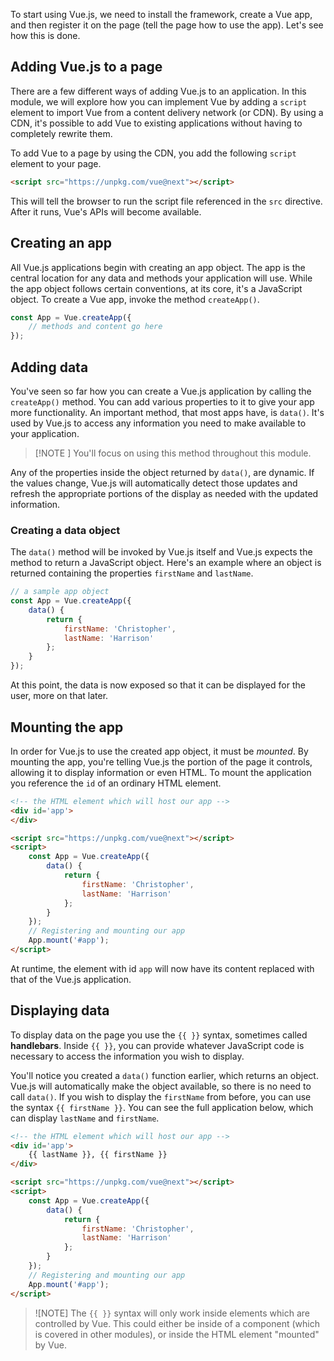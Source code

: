 To start using Vue.js, we need to install the framework, create a Vue app, and then register it on the page (tell the page how to use the app). Let's see how this is done.

## Adding Vue.js to a page

There are a few different ways of adding Vue.js to an application. In this module, we will explore how you can implement Vue by adding a `script` element to import Vue from a content delivery network (or CDN). By using a CDN, it's possible to add Vue to existing applications without having to completely rewrite them.

To add Vue to a page by using the CDN, you add the following `script` element to your page.

```html
<script src="https://unpkg.com/vue@next"></script>
```

This will tell the browser to run the script file referenced in the `src` directive. After it runs, Vue's APIs will become available.

## Creating an app

All Vue.js applications begin with creating an app object. The app is the central location for any data and methods your application will use. While the app object follows certain conventions, at its core, it's a JavaScript object. To create a Vue app, invoke the method `createApp()`.

```javascript
const App = Vue.createApp({
    // methods and content go here
});
```

## Adding data

You've seen so far how you can create a Vue.js application by calling the `createApp()` method. You can add various properties to it to give your app more functionality. An important method, that most apps have, is `data()`. It's used by Vue.js to access any information you need to make available to your application.

> [!NOTE ]
> You'll focus on using this method throughout this module.

Any of the properties inside the object returned by `data()`, are dynamic. If the values change, Vue.js will automatically detect those updates and refresh the appropriate portions of the display as needed with the updated information.

### Creating a data object

The `data()` method will be invoked by Vue.js itself and Vue.js expects the method to return a JavaScript object. Here's an example where an object is returned containing the properties `firstName` and `lastName`.

```javascript
// a sample app object
const App = Vue.createApp({
    data() {
        return {
            firstName: 'Christopher',
            lastName: 'Harrison'
        };
    }
});
```

At this point, the data is now exposed so that it can be displayed for the user, more on that later.

## Mounting the app

In order for Vue.js to use the created app object, it must be *mounted*. By mounting the app, you're telling Vue.js the portion of the page it controls, allowing it to display information or even HTML. To mount the application you reference the `id` of an ordinary HTML element.

```html
<!-- the HTML element which will host our app -->
<div id='app'>
</div>

<script src="https://unpkg.com/vue@next"></script>
<script>
    const App = Vue.createApp({
        data() {
            return {
                firstName: 'Christopher',
                lastName: 'Harrison'
            };
        }
    });
    // Registering and mounting our app
    App.mount('#app');
</script>
```

At runtime, the element with id `app` will now have its content replaced with that of the Vue.js application.

## Displaying data

To display data on the page you use the `{{ }}` syntax, sometimes called **handlebars**. Inside `{{ }}`, you can provide whatever JavaScript code is necessary to access the information you wish to display.

You'll notice you created a `data()` function earlier, which returns an object. Vue.js will automatically make the object available, so there is no need to call `data()`. If you wish to display the `firstName` from before, you can use the syntax `{{ firstName }}`. You can see the full application below, which can display `lastName` and `firstName`.

```html
<!-- the HTML element which will host our app -->
<div id='app'>
    {{ lastName }}, {{ firstName }}
</div>

<script src="https://unpkg.com/vue@next"></script>
<script>
    const App = Vue.createApp({
        data() {
            return {
                firstName: 'Christopher',
                lastName: 'Harrison'
            };
        }
    });
    // Registering and mounting our app
    App.mount('#app');
</script>
```

> ![NOTE]
> The `{{ }}` syntax will only work inside elements which are controlled by Vue. This could either be inside of a component (which is covered in other modules), or inside the HTML element "mounted" by Vue.
